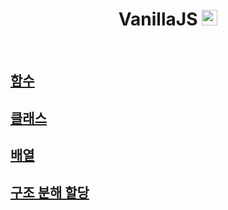 <h1 align="middle">VanillaJS <img src="https://cdn.icon-icons.com/icons2/2415/PNG/512/javascript_original_logo_icon_146455.png" width="25px" height="auto" alt="JSIcon"></img></h1>

<br>

[<h2>함수</h2>](https://github.com/By-hoon/Daily-Learn/tree/main/Theory/VanillaJS/Functions)
[<h2>클래스</h2>](https://github.com/By-hoon/Daily-Learn/tree/main/Theory/VanillaJS/Class)
[<h2>배열</h2>](https://github.com/By-hoon/Daily-Learn/tree/main/Theory/VanillaJS/Array)
[<h2>구조 분해 할당</h2>](https://github.com/By-hoon/Daily-Learn/tree/main/Theory/VanillaJS/Destructuring)
